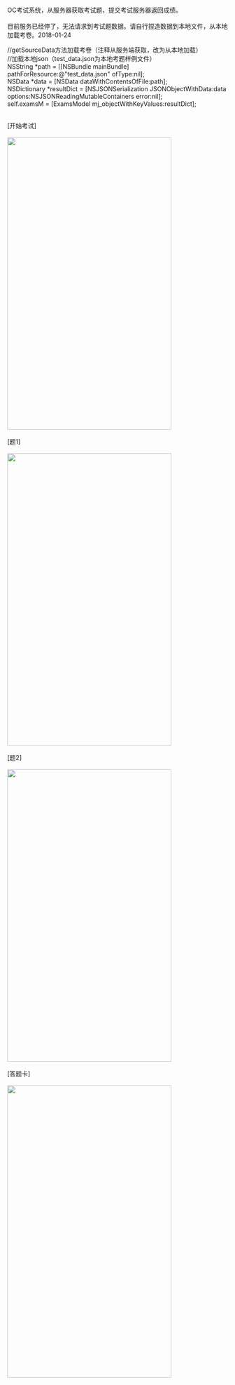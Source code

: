 <br>OC考试系统，从服务器获取考试题，提交考试服务器返回成绩。<br/>
<br>目前服务已经停了，无法请求到考试题数据。请自行捏造数据到本地文件，从本地加载考卷。2018-01-24<br/>

//getSourceData方法加载考卷（注释从服务端获取，改为从本地加载）<br/>
//加载本地json（test_data.json为本地考题样例文件）<br/>
    NSString *path = [[NSBundle mainBundle] pathForResource:@"test_data.json" ofType:nil];<br/>
    NSData *data = [NSData dataWithContentsOfFile:path];<br/>
    NSDictionary *resultDict = [NSJSONSerialization JSONObjectWithData:data options:NSJSONReadingMutableContainers error:nil];<br/>
    self.examsM = [ExamsModel mj_objectWithKeyValues:resultDict];<br/>

<br>[开始考试]<br/><br><img src="https://github.com/BigZhanghan/XMTest/blob/master/XMTest/ScreenShoot/IMG_0552.PNG" width = "375" height = "667" /><br/>
<br>[题1]<br/><br><img src="https://github.com/BigZhanghan/XMTest/blob/master/XMTest/ScreenShoot/IMG_0555.PNG" width = "375" height = "667" /><br/>
<br>[题2]<br/><br><img src="https://github.com/BigZhanghan/XMTest/blob/master/XMTest/ScreenShoot/IMG_E0554.JPG" width = "375" height = "667" /><br/>
<br>[答题卡]<br/><br><img src="https://github.com/BigZhanghan/XMTest/blob/master/XMTest/ScreenShoot/IMG_0553.PNG" width = "375" height = "667" /><br/>
